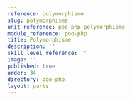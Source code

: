 ```yaml
---
reference: polymorphisme
slug: polymorphisme
unit_reference: poo-php-polymorphisme
module_reference: poo-php
title: Polymorphisme
description: ''
skill_level_reference: ''
image: ''
published: true
order: 34
directory: poo-php
layout: parts
---
```


